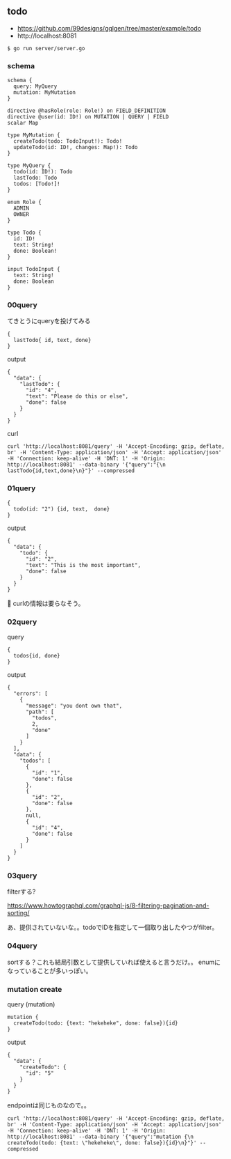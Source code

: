 ## todo

- https://github.com/99designs/gqlgen/tree/master/example/todo
- http://localhost:8081

```
$ go run server/server.go
```

### schema

```
schema {
  query: MyQuery
  mutation: MyMutation
}

directive @hasRole(role: Role!) on FIELD_DEFINITION
directive @user(id: ID!) on MUTATION | QUERY | FIELD
scalar Map

type MyMutation {
  createTodo(todo: TodoInput!): Todo!
  updateTodo(id: ID!, changes: Map!): Todo
}

type MyQuery {
  todo(id: ID!): Todo
  lastTodo: Todo
  todos: [Todo!]!
}

enum Role {
  ADMIN
  OWNER
}

type Todo {
  id: ID!
  text: String!
  done: Boolean!
}

input TodoInput {
  text: String!
  done: Boolean
}
```

### 00query

てきとうにqueryを投げてみる

```
{
  lastTodo{ id, text, done}
}
```

output

```
{
  "data": {
    "lastTodo": {
      "id": "4",
      "text": "Please do this or else",
      "done": false
    }
  }
}
```

curl

```
curl 'http://localhost:8081/query' -H 'Accept-Encoding: gzip, deflate, br' -H 'Content-Type: application/json' -H 'Accept: application/json' -H 'Connection: keep-alive' -H 'DNT: 1' -H 'Origin: http://localhost:8081' --data-binary '{"query":"{\n  lastTodo{id,text,done}\n}"}' --compressed
```

### 01query

```
{
  todo(id: "2") {id, text,  done}
}
```

output

```
{
  "data": {
    "todo": {
      "id": "2",
      "text": "This is the most important",
      "done": false
    }
  }
}
```

:thought_balloon: curlの情報は要らなそう。

### 02query

query

```
{
  todos{id, done}
}
```

output

```
{
  "errors": [
    {
      "message": "you dont own that",
      "path": [
        "todos",
        2,
        "done"
      ]
    }
  ],
  "data": {
    "todos": [
      {
        "id": "1",
        "done": false
      },
      {
        "id": "2",
        "done": false
      },
      null,
      {
        "id": "4",
        "done": false
      }
    ]
  }
}
```

### 03query

filterする?

https://www.howtographql.com/graphql-js/8-filtering-pagination-and-sorting/

あ、提供されていないな。。todoでIDを指定して一個取り出したやつがfilter。

### 04query

sortする？これも結局引数として提供していれば使えると言うだけ。。
enumになっていることが多いっぽい。

### mutation create

query (mutation)

```
mutation {
  createTodo(todo: {text: "hekeheke", done: false}){id}
}
```

output

```
{
  "data": {
    "createTodo": {
      "id": "5"
    }
  }
}
```

endpointは同じものなので。。

```
curl 'http://localhost:8081/query' -H 'Accept-Encoding: gzip, deflate, br' -H 'Content-Type: application/json' -H 'Accept: application/json' -H 'Connection: keep-alive' -H 'DNT: 1' -H 'Origin: http://localhost:8081' --data-binary '{"query":"mutation {\n  createTodo(todo: {text: \"hekeheke\", done: false}){id}\n}"}' --compressed
```
